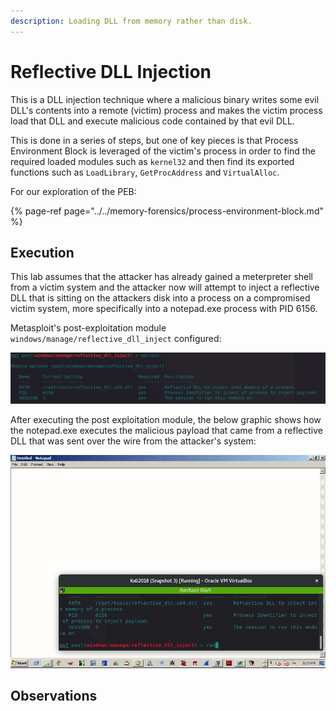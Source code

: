 ```yaml
---
description: Loading DLL from memory rather than disk.
---
```


# Reflective DLL Injection

This is a DLL injection technique where a malicious binary writes some evil DLL's contents into a remote \(victim\) process and makes the victim process load that DLL and execute malicious code contained by that evil DLL.

This is done in a series of steps, but one of key pieces is that Process Environment Block is leveraged of the victim's process in order to find the required loaded modules such as `kernel32` and then find its exported functions such as `LoadLibrary`, `GetProcAddress` and `VirtualAlloc`.

For our exploration of the PEB:

{% page-ref page="../../memory-forensics/process-environment-block.md" %}

## Execution

This lab assumes that the attacker has already gained a meterpreter shell from a victim system and the attacker now will attempt to inject a reflective DLL that is sitting on the attackers disk into a process on a compromised victim system, more specifically into a notepad.exe process with PID 6156.

Metasploit's post-exploitation module `windows/manage/reflective_dll_inject` configured:

![](../../.gitbook/assets/reflective-dll-options%20%281%29.png)

After executing the post exploitation module, the below graphic shows how the notepad.exe executes the malicious payload that came from a reflective DLL that was sent over the wire from the attacker's system:

![](../../.gitbook/assets/reflective-dll-gif.gif)

## Observations



